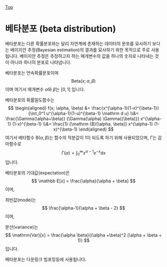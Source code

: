 [Top](index.md)

# 베타분포 (beta distribution)

베타분포는 다른 확률분포와는 달리 자연계에 존재하는 데이터의 분포를 묘사하기 보다는 베이지안 추정(Bayesian estimation)의 결과를 묘사하기 위한 목적으로 주로 사용됩니다. 베이지안 추정은 추정하고자 하는 매개변수의 값을 하나의 숫자로 나타내는 것이 아니라 하나의 분포로 나타냅니다.

베타분포는 연속확률분포이며
$$
\mathrm{Beta}(x; \alpha, \beta)
$$
이며 여기서 매개변수 $\alpha$와 $\beta$는 $[0, 1]$ 입니다.

베타분포의 확률밀도함수는
$$
\begin{aligned}
f(x; \alpha, \beta)
&=
\frac{x^{\alpha-1}(1-x)^{\beta-1}}
{\int_0^1 u^{\alpha-1}(1-u)^{\beta-1} \mathrm d u}
\\&=
\frac{\Gamma(\alpha+\beta)}
{\Gamma(\alpha) \Gamma{(\beta)}}
x^{\alpha-1} (1-x)^{\beta-1}
\\&=
\frac{1}
{\mathrm {B}(\alpha, \beta)}
x^{\alpha-1} (1-x)^{\beta-1}
\end{aligned}
$$
여기서 베타함수 $\mathrm{B}(\alpha, \beta)$는 함수의 적분값이 1이 되도록 하기 위해 사용되었으며, $\Gamma$는 감마함수로
$$
\Gamma(\alpha) = \int_0^\infty x^{\alpha-1} e^{-x} \mathrm d x
$$
입니다. 

베타분포의 기대값(expectation)은
$$
\mathbb E[x] = \frac{\alpha}{\alpha + \beta}
$$
이며,

최빈값(mode)는
$$
\frac{\alpha-1}{\alpha + \beta - 2}
$$
이며,

분산(variance)는
$$
\mathrm{Var}[x] = \frac{\alpha \beta}{(\alpha +\beta)^2 (\alpha + \beta + 1)}
$$
입니다.

베타분포는 다운링크 빔포밍등에 사용됩니다.